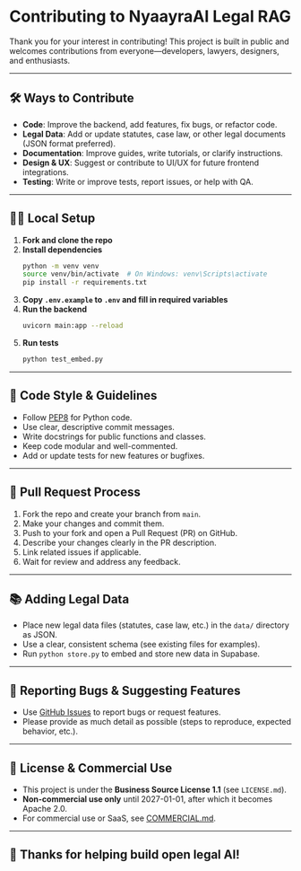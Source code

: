 # Contributing to NyaayraAI Legal RAG

Thank you for your interest in contributing! This project is built in public and welcomes contributions from everyone—developers, lawyers, designers, and enthusiasts.

---

## 🛠️ Ways to Contribute

- **Code**: Improve the backend, add features, fix bugs, or refactor code.
- **Legal Data**: Add or update statutes, case law, or other legal documents (JSON format preferred).
- **Documentation**: Improve guides, write tutorials, or clarify instructions.
- **Design & UX**: Suggest or contribute to UI/UX for future frontend integrations.
- **Testing**: Write or improve tests, report issues, or help with QA.

---

## 🧑‍💻 Local Setup

1. **Fork and clone the repo**
2. **Install dependencies**
   ```bash
   python -m venv venv
   source venv/bin/activate  # On Windows: venv\Scripts\activate
   pip install -r requirements.txt
   ```
3. **Copy `.env.example` to `.env` and fill in required variables**
4. **Run the backend**
   ```bash
   uvicorn main:app --reload
   ```
5. **Run tests**
   ```bash
   python test_embed.py
   ```

---

## 📝 Code Style & Guidelines

- Follow [PEP8](https://www.python.org/dev/peps/pep-0008/) for Python code.
- Use clear, descriptive commit messages.
- Write docstrings for public functions and classes.
- Keep code modular and well-commented.
- Add or update tests for new features or bugfixes.

---

## 🚀 Pull Request Process

1. Fork the repo and create your branch from `main`.
2. Make your changes and commit them.
3. Push to your fork and open a Pull Request (PR) on GitHub.
4. Describe your changes clearly in the PR description.
5. Link related issues if applicable.
6. Wait for review and address any feedback.

---

## 📚 Adding Legal Data

- Place new legal data files (statutes, case law, etc.) in the `data/` directory as JSON.
- Use a clear, consistent schema (see existing files for examples).
- Run `python store.py` to embed and store new data in Supabase.

---

## 🐛 Reporting Bugs & Suggesting Features

- Use [GitHub Issues](https://github.com/NyayraAI/rag-backend-python/issues) to report bugs or request features.
- Please provide as much detail as possible (steps to reproduce, expected behavior, etc.).

---

## 📜 License & Commercial Use

- This project is under the **Business Source License 1.1** (see `LICENSE.md`).
- **Non-commercial use only** until 2027-01-01, after which it becomes Apache 2.0.
- For commercial use or SaaS, see [COMMERCIAL.md](COMMERCIAL.md).

---

## 🙏 Thanks for helping build open legal AI!
